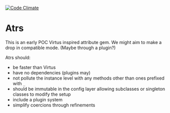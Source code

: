 [![Code Climate](https://codeclimate.com/github/agensdev/atrs.png)](https://codeclimate.com/github/agensdev/atrs)
# Atrs


This is an early POC Virtus inspired attribute gem. We might aim to make a
drop in compatible mode. (Maybe through a plugin?)

Atrs should:

* be faster than Virtus
* have no dependencies (plugins may)
* not pollute the instance level with any methods other than ones prefixed with `_`
* should be immutable in the config layer allowing subclasses or singleton classes to modify the setup
* include a plugin system
* simplify coercions through refinements
